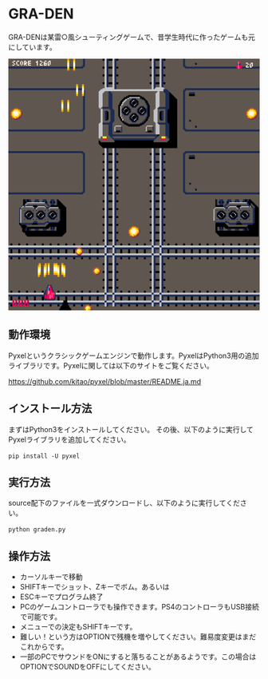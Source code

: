 # GRA-DEN
GRA-DENは某雷○風シューティングゲームで、昔学生時代に作ったゲームも元にしています。

![画像](images/graden1.png)

## 動作環境
Pyxelというクラシックゲームエンジンで動作します。PyxelはPython3用の追加ライブラリです。Pyxelに関しては以下のサイトをご覧ください。

<https://github.com/kitao/pyxel/blob/master/README.ja.md>

## インストール方法
まずはPython3をインストールしてください。
その後、以下のように実行してPyxelライブラリを追加してください。

`pip install -U pyxel`


## 実行方法
source配下のファイルを一式ダウンロードし、以下のように実行してください。

`python graden.py`

## 操作方法
* カーソルキーで移動
* SHIFTキーでショット、Zキーでボム。あるいは
* ESCキーでプログラム終了
* PCのゲームコントローラでも操作できます。PS4のコントローラもUSB接続で可能です。
* メニューでの決定もSHIFTキーです。
* 難しい！という方はOPTIONで残機を増やしてください。難易度変更はまだこれからです。
* 一部のPCでサウンドをONにすると落ちることがあるようです。この場合はOPTIONでSOUNDをOFFにしてください。


